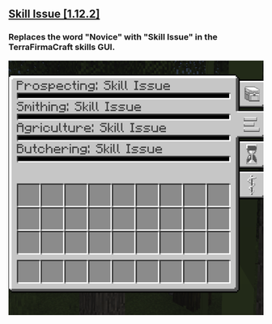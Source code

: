 
## [Skill Issue [1.12.2]](https://www.curseforge.com/minecraft/texture-packs/skill-issue)
### Replaces the word "Novice" with "Skill Issue" in the TerraFirmaCraft skills GUI.
![](https://github.com/Lylythii/lylythii.github.io/blob/main/tfc/resourcepack/skill_issue.png?raw=true)
